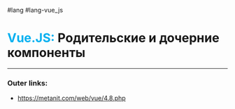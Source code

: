 #lang #lang-vue_js
# <font color="#00b0f0">Vue.JS:</font> Родительские и дочерние компоненты
---
### Outer links:
- https://metanit.com/web/vue/4.8.php